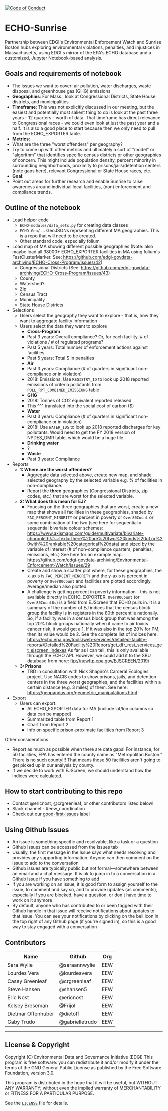  [![Code of Conduct](https://img.shields.io/badge/%E2%9D%A4-code%20of%20conduct-blue.svg?style=flat)](https://github.com/edgi-govdata-archiving/overview/blob/master/CONDUCT.md)

# ECHO-Sunrise
Partnership between EDGI's Environmental Enforcement Watch and Sunrise Boston hubs exploring environmental violations, penalties, and injustices in Massachusetts, using EDGI's mirror of the EPA's ECHO database and a customized, Jupyter Notebook-based analysis.

## Goals and requirements of notebook
* The issues we want to cover: air pollution, water discharges, waste disposal, and greenhouse gas (GHG) emissions
* **Geographies**: For Mass., look at Congressional Districts, State House districts, and municipalities
* **Timeframe**: This was not explicitly discussed in our meeting, but the easiest and potentially most salient thing to do is look at the past three years - 12 quarters - worth of data. That timeframe has direct relevance to Congressional races - we could even look at just the past year and a half. It is also a good place to start because then we only need to pull from the ECHO_EXPORTER table.
* **Metrics**: 
 * What are the three "worst offenders" per geography?
 * Try to come up with other metrics and ultimately a sort of "model" or "algorithm" that identifies specific census districts or other geographies of concern. This might include population density, percent minority in surrounding neighborhoods, proximity to prisons/jails/detention centers (note gaps here), relevant Congressional or State House races, etc.
* **Goal**: 
 * Point out areas for further research and enable Sunrise to raise awareness around individual local facilities, (non) enforcement and compliance trends.

## Outline of the notebook
* Load helper code
  * `ECHO-modules/data_sets.py` for creating data classes
  * `ECHO-Geo/` ... GeoJSONs reprsenting different MA geographies. This is a repo that will need to be created.
  * Other standard code, especially folium
* Load map of MA showing different possible geographies (Note: also maybe load all 38000+ ECHO_EXPORTER facilities in MA using folium's FastClusterMarker. See: https://github.com/edgi-govdata-archiving/ECHO-Cross-Program/issues/42)
  * Congressional Districts (See: https://github.com/edgi-govdata-archiving/ECHO-Cross-Program/issues/43)
  * County
  * Watershed?
  * Zip
  * Census Tract
  * Municipality
  * State House Districts
* Selections
  * Users select the geography they want to explore - that is, how they want to aggregate facility information
  * Users select the data they want to explore
    * **Cross-Program**
     - Past 3 years: Overall compliance? Or, for each facility, # of violations / # of regulated programs?
     - Past 5 years: Total number of enforcement actions against facilities
     - Past 5 years: Total $ in penalties
    * **Air**
     - Past 3 years: Compliance (# of quarters in significant non-compliance or in violation)
     - 2018: Emissions. Use `REGISTRY_ID` to look up 2018 reported emissions of criteria pollutants from `POLL_RPT_COMBINED_EMISSIONS` table
    * **GHG**
     - 2018: Tonnes of CO2 equivalent reported released
     - This ^^^ translated into the social cost of carbon ($)
    * **Water**
     - Past 3 years: Compliance (# of quarters in significant non-compliance or in violation)
     - 2018: Use `WATER_IDS` to look up 2018 reported discharges for key pollutants. Would need to get the FY 2018 version of NPDES_DMR table, which would be a huge file.
    * **Drinking water**
     - ?
    * **Waste**
     - Past 3 years: Compliance
* Reports
   * **1: Where are the worst offenders?**
     - Aggregate data selected above, create new map, and shade selected geography by the selected variable e.g. % of facilities in non-compliance.
     - Report the **three** geographies (Congressional Districts, zip codes, etc.) that are worst for the selected variable.
   * **2: What does this mean for EJ?**
     - Foucsing on the three geographies that are worst, create a new map that shows all facilities in these geographies, shaded by `FAC_PERCENT_MINORITY` or percent in poverty or `Over80Count` or some combination of the two (see here for sequential x sequential bivariate colour schemes: https://www.axismaps.com/guide/multivariate/bivariate-choropleth/#:~:text=There%20are%20two%20kinds%20of,or%20with%20rankable%20categorical%20data) and sized by the variable of interest (# of non-compliance quarters, penalties, emissions, etc.) See here for an example map: https://github.com/edgi-govdata-archiving/Environmental-Enforcement-Watch/issues/29
     - Create and show a scatter plot where, for these geographies, the x-axis is `FAC_PERCENT_MINORITY` and the y-axis is percent in poverty or `Over80Count` and facilities are plotted accordingly. Average/median also plotted. 
     - A challenge is getting percent in poverty information - this is not available directly in ECHO_EXPORTER. `Over80Count` (or `Over80CountUs`) is a field from EJScreen that ECHO pulls in. It is a summary of the number of EJ indices that the census block group the facility is in registers in the 80th percentile nationally. So, if a facility was in a census block group that was among the top 20% block groups nationally when it came to air toxics cancer risk, it would get a 1. If it was also in the top 20% for PM, then its value would be 2. See the complete list of indices here: https://echo.epa.gov/tools/web-services/detailed-facility-report#/Detailed%20Facility%20Report/get_dfr_rest_services_get_ejscreen_indexes As far as I can tell, this is only available through the ECHO API. However, we could add it to the SBU database from here: ftp://newftp.epa.gov/EJSCREEN/2019/
   * **3: Prisons**
     - TBD in consultation with Nick Shapiro's Carceral Ecologies project. Use NACIS codes to show prisons, jails, and detention centers in the three worst geographies, and the facilities within a certain distance (e.g. 3 miles) of them. See here: https://geopandas.org/geometric_manipulations.html
* Export
  * Users can export:
    - All ECHO_EXPORTER data for MA (include lat/lon columns so data can be mapped)
    - Summarized table from Report 1
    - Chart from Report 2
    - Info on specific prison-proximate facilities from Report 3
  
Other considerations
* Report as much as possible when there are data gaps! For instance, for 50 facilities, EPA has entered the county name as "Metropolitan Boston." There is no such county!!! That means those 50 facilities aren't going to get picked up in our analysis by county.
* If we decide to work with EJScreen, we should understand how the indices were calculated.

## How to start contributing to this repo
* Contact @ericnost, @crgreenleaf, or other contributors listed below!
* Slack channel - #eew_coordination
* Check out our [good-first-issue](https://github.com/edgi-govdata-archiving/ECHO-Sunrise/labels/good%20first%20issue)s label

## Using Github Issues
* An issue is something specific and resolvable, like a task or a question
* Github Issues can be accessed from the Issues tab
* Usually, the first message in the Issue says what needs resolving and provides any supporting information. Anyone can then comment on the issue to add to the conversation
* Github issues are typically public but not formal—somewhere between an email and a chat message. It is ok to jump in to a conversation in a Github issue if you have something to add
* If you are working on an issue, it is good form to assign yourself to the issue, to comment and say so, and to provide updates (as comments), especially if you are blocked, have a question, or don't have time to work on it anymore
* By default, anyone who has contributed to or been tagged with their Github handle in that issue will receive notifications about updates to that issue. You can see your notifications by clicking on the bell icon in the top right of any Github page (if you're signed in), so this is a good way to stay engaged with a conversation

## Contributors
| Name | Github | Org | 
| ------|--------|--|
| Sara Wylie | @saraannwylie | EEW |
| Lourdes Vera | @lourdesvera | EEW |
| Casey Greenleaf | @crgreenleaf | EEW |
| Steve Hansen | @shansen5 | EEW |
| Eric Nost | @ericnost  | EEW |
| Kelsey Breseman | @Frijol | EEW |
| Dietmar Offenhuber | @dietoff | EEW |
| Gaby Trudo| @gabrielletrudo | EEW |

---

## License & Copyright

Copyright (C) <year> Environmental Data and Governance Initiative (EDGI)
This program is free software: you can redistribute it and/or modify it under the terms of the GNU General Public License as published by the Free Software Foundation, version 3.0.

This program is distributed in the hope that it will be useful, but WITHOUT ANY WARRANTY; without even the implied warranty of MERCHANTABILITY or FITNESS FOR A PARTICULAR PURPOSE.

See the [`LICENSE`](/LICENSE) file for details.
